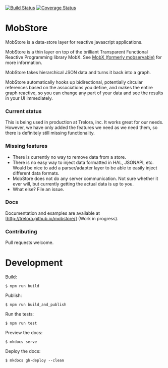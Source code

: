 [![Build Status](https://travis-ci.org/trelora/mobstore.svg?branch=master)](https://travis-ci.org/trelora/mobstore)
[![Coverage Status](https://coveralls.io/repos/github/trelora/mobstore/badge.svg?branch=master)](https://coveralls.io/github/trelora/mobstore?branch=master)

# MobStore

MobStore is a data-store layer for reactive javascript applications.

MobStore is a thin layer on top of the brilliant Transparent Functional Reactive Programming library MobX. See [MobX (formerly mobservable)](http://mobxjs.github.io/mobx/) for more information.

MobStore takes hierarchical JSON data and turns it back into a graph.

MobStore automatically hooks up bidirectional, potentially circular references based on the associations you define, and makes the entire graph reactive, so you can change any part of your data and see the results in your UI immediately.


### Current status

This is being used in production at Trelora, inc. It works great for our needs. However, we have only added the features we need as we need them, so there is definitely still missing functionality.

### Missing features

* There is currently no way to remove data from a store.
* There is no easy way to inject data formatted in HAL, JSONAPI, etc. Would be nice to add a parser/adapter layer to be able to easily inject different data formats.
* MobStore does not do any server communication. Not sure whether it ever will, but currently getting the actual data is up to you.
* What else? File an issue.

### Docs

Documentation and examples are available at [http://trelora.github.io/mobstore/] (Work in progress).


### Contributing

Pull requests welcome.


# Development

Build:

    $ npm run build

Publish:

    $ npm run build_and_publish

Run the tests:

    $ npm run test

Preview the docs:

    $ mkdocs serve

Deploy the docs:

    $ mkdocs gh-deploy --clean
